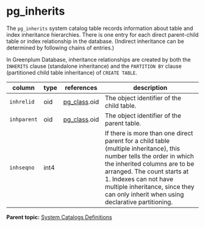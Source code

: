 # pg_inherits 

The `pg_inherits` system catalog table records information about table and index inheritance hierarchies. There is one entry for each direct parent-child table or index relationship in the database. \(Indirect inheritance can be determined by following chains of entries.\)

In Greenplum Database, inheritance relationships are created by both the `INHERITS` clause \(standalone inheritance\) and the `PARTITION BY` clause \(partitioned child table inheritance\) of `CREATE TABLE`.

|column|type|references|description|
|------|----|----------|-----------|
|`inhrelid`|oid|[pg\_class](pg_class.html).oid|The object identifier of the child table.|
|`inhparent`|oid|[pg\_class](pg_class.html).oid|The object identifier of the parent table.|
|`inhseqno`|int4| |If there is more than one direct parent for a child table \(multiple inheritance\), this number tells the order in which the inherited columns are to be arranged. The count starts at 1.  Indexes can not have multiple inheritance, since they can only inherit when using declarative partitioning.|

**Parent topic:** [System Catalogs Definitions](../system_catalogs/catalog_ref-html.html)

